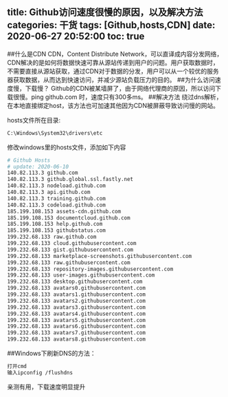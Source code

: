 title: Github访问速度很慢的原因，以及解决方法
categories: 干货
tags: [Github,hosts,CDN]
date: 2020-06-27 20:52:00
toc: true
---
##什么是CDN
CDN，Content Distribute Network，可以直译成内容分发网络，CDN解决的是如何将数据快速可靠从源站传递到用户的问题。用户获取数据时，不需要直接从源站获取，通过CDN对于数据的分发，用户可以从一个较优的服务器获取数据，从而达到快速访问，并减少源站负载压力的目的。
##为什么访问速度慢，下载慢？
Github的CDN被某墙屏了，由于网络代理商的原因，所以访问下载很慢。ping github.com 时，速度只有300多ms。
##解决方法
绕过dns解析，在本地直接绑定host，该方法也可加速其他因为CDN被屏蔽导致访问慢的网站。

hosts文件所在目录:
```bash
C:\Windows\System32\drivers\etc
```
修改windows里的hosts文件，添加如下内容
```bash
# Github Hosts
# update: 2020-06-10
140.82.113.3 github.com
140.82.113.3 github.global.ssl.fastly.net
140.82.113.3 nodeload.github.com
140.82.113.3 api.github.com
140.82.113.3 training.github.com
140.82.113.3 codeload.github.com
185.199.108.153 assets-cdn.github.com
185.199.108.153 documentcloud.github.com
185.199.108.153 help.github.com
185.199.108.153 githubstatus.com
199.232.68.133 raw.github.com
199.232.68.133 cloud.githubusercontent.com
199.232.68.133 gist.githubusercontent.com
199.232.68.133 marketplace-screenshots.githubusercontent.com
199.232.68.133 raw.githubusercontent.com
199.232.68.133 repository-images.githubusercontent.com
199.232.68.133 user-images.githubusercontent.com
199.232.68.133 desktop.githubusercontent.com
199.232.68.133 avatars0.githubusercontent.com
199.232.68.133 avatars1.githubusercontent.com
199.232.68.133 avatars2.githubusercontent.com
199.232.68.133 avatars3.githubusercontent.com
199.232.68.133 avatars4.githubusercontent.com
199.232.68.133 avatars5.githubusercontent.com
199.232.68.133 avatars6.githubusercontent.com
199.232.68.133 avatars7.githubusercontent.com
199.232.68.133 avatars8.githubusercontent.com
```
##Windows下刷新DNS的方法：
```bash
打开cmd
输入ipconfig /flushdns
```
亲测有用，下载速度明显提升

 


